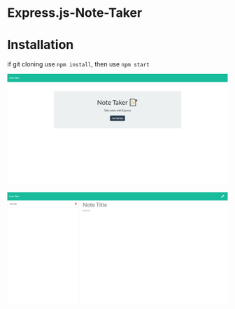 # Express.js-Note-Taker

# Installation
if git cloning use ```npm install```, then use ```npm start```

![desktop preview](Assets/screenshot1.png)

![desktop preview](Assets/screenshot2.png)